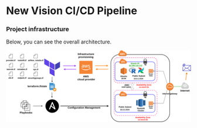 # New Vision CI/CD Pipeline











### Project infrastructure

Below, you can see the overall architecture. 

![alt text](images/Architecturediagram.png "Project Infrastructure")
